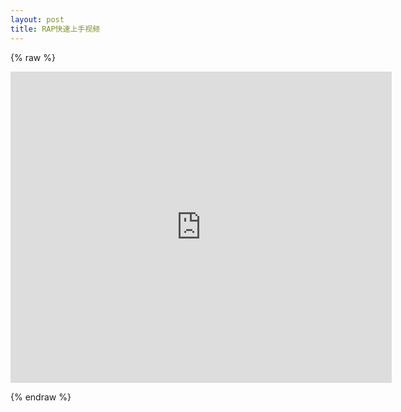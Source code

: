 ```yaml
---
layout: post
title: RAP快速上手视频
---
```


{% raw %}

<iframe height=498 width=610 src="http://player.youku.com/embed/XNjc3NTY2MzI0" frameborder=0 allowfullscreen></iframe>

{% endraw %}
